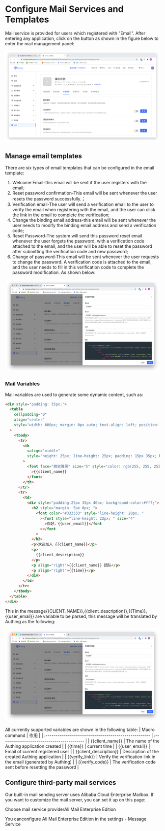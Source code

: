 # Configure Mail Services and Templates

<LastUpdated/>

Mail service is provided for users which registered with "Email". After entering any application, click on the button as shown in the figure below to enter the mail management panel:

![](../images/basic-config-email.png)

## Manage email templates

There are six types of email templates that can be configured in the email template:

1. Welcome Email-this email will be sent if the user registers with the email;
2. Reset password confirmation-This email will be sent whenever the user resets the password successfully.；
3. Verification email-The user will send a verification email to the user to verify the email when registering with the email, and the user can click the link in the email to complete the verification;
4. Change the binding email address-this email will be sent whenever the user needs to modify the binding email address and send a verification code;
5. Reset Password-The system will send this password reset email whenever the user forgets the password, with a verification code attached to the email, and the user will be able to reset the password after submitting the verification code and new password;
6. Change of password-This email will be sent whenever the user requests to change the password. A verification code is attached to the email, and the user needs to fill in this verification code to complete the password modification.
   As shown below:

![](../images/basic-config-email-template.png)

### Mail Variables

Mail variables are used to generate some dynamic content, such as:

```html
<div style="padding: 35px;">
  <table
    cellpadding="0"
    align="center"
    style="width: 600px; margin: 0px auto; text-align: left; position: relative; border-top-left-radius: 5px; border-top-right-radius: 5px; border-bottom-right-radius: 5px; border-bottom-left-radius: 5px; font-size: 14px; font-family:微软雅黑, 黑体; line-height: 1.5; box-shadow: rgb(153, 153, 153) 0px 0px 5px; border-collapse: collapse; background-position: initial initial; background-repeat: initial initial;background:#fff;"
  >
    <tbody>
      <tr>
        <th
          valign="middle"
          style="height: 25px; line-height: 25px; padding: 15px 35px; border-bottom-color: rgba(18, 24, 37, 0.87); background-color: #484f60; border-bottom-color: #C46200; background-color: #484f60; border-top-left-radius: 5px; border-top-right-radius: 5px; border-bottom-right-radius: 0px; border-bottom-left-radius: 0px;"
        >
          <font face="微软雅黑" size="5" style="color: rgb(255, 255, 255); "
            >{{client_name}}
          </font>
        </th>
      </tr>
      <tr>
        <td>
          <div style="padding:25px 35px 40px; background-color:#fff;">
            <h2 style="margin: 5px 0px; ">
              <font color="#333333" style="line-height: 20px; "
                ><font style="line-height: 22px; " size="4"
                  >你好，{{user_email}}</font
                ></font
              >
            </h2>
            <p>欢迎加入 {{client_name}}</p>
            <p>
              {{client_description}}
            </p>
            <p align="right">{{client_name}} 团队</p>
            <p align="right">{{time}}</p>
          </div>
        </td>
      </tr>
    </tbody>
  </table>
</div>
```

This in the message{{CLIENT_NAME}},{{client_description}},{{Time}},{{user_email}} are variable to be parsed, this message will be translated by Authing as the following:

![](../images/basic-config-email-template.png)

All currently supported variables are shown in the following table:
| Macro command | 作用 |
| :----------------------------------------------------- | :------------------------------------------ |
| <span v-pre>{{client_name}}</span> | The name of the Authing application created |
| <span v-pre>{{time}}</span> | current time |
| <span v-pre>{{user_email}}</span> | Email of current registered user |
| <span v-pre>{{client_description}}</span> | Description of the created Authing application |
| <span v-pre>{{verify_link}}</span> | Verify the verification link in the email (generated by Authing) |
| <span v-pre>{{verify_code}}</span> | The verification code sent before resetting the password |

## Configure third-party mail services

Our built-in mail sending server uses Alibaba Cloud Enterprise Mailbox. If you want to customize the mail server, you can set it up on this page:

Choose mail service providerAli Mail Enterprise Edition

You canconfigure Ali Mail Enterprise Edition in the settings - Message Service

<StackSelector snippet="config-email-provider" selectLabel="Select Mail Provider" :order="['mxhichina', 'exmail', 'sendgrid', 'smtp']"/>
